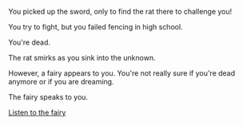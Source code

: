 You picked up the sword, only to find the rat there to challenge you!

You try to fight, but you failed fencing in high school.

You're dead. 

The rat smirks as you sink into the unknown. 

However, a fairy appears to you. You're not really sure if you're dead 
anymore or if you are dreaming.

The fairy speaks to you.

[Listen to the fairy](fairy/fairy.md)




